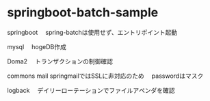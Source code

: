 # springboot-batch-sample

springboot
　spring-batchは使用せず、エントリポイント起動
 
mysql
　hogeDB作成

Doma2
　トランザクションの制御確認

commons mail
 springmailではSSLに非対応のため
　passwordはマスク

logback
　デイリーローテーションでファイルアペンダを確認
